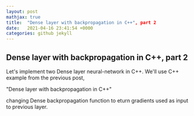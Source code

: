 ```yaml
---
layout: post
mathjax: true
title:  "Dense layer with backpropagation in C++", part 2
date:   2021-04-16 23:41:54 +0000
categories: github jekyll
---
```


## Dense layer with backpropagation in C++, part 2

Let's implement two Dense layer neural-network in C++.
We'll use C++ example from the previous post,

"Dense layer with backpropagation in C++"

changing Dense backpropagation function to eturn gradients used
as input to previous layer.

